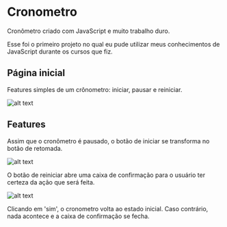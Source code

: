 # Cronometro

Cronômetro criado com JavaScript e muito trabalho duro.

Esse foi o primeiro projeto no qual eu pude utilizar meus conhecimentos de JavaScript durante os cursos que fiz.


## Página inicial

Features simples de um crônometro: iniciar, pausar e reiniciar.

![alt text](https://i.imgur.com/ool4l0j.png)

## Features

Assim que o cronômetro é pausado, o botão de iniciar se transforma no botão de retomada.

![alt text](https://i.imgur.com/8iGlJc9.png)

O botão de reiniciar abre uma caixa de confirmação para o usuário ter certeza da ação que será feita.

![alt text](https://i.imgur.com/lAMkqrW.png)

Clicando em 'sim', o cronometro volta ao estado inicial. Caso contrário, nada acontece e a caixa de confirmação se fecha.
